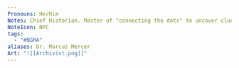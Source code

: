 ```yaml
---
Pronouns: He/Him
Notes: Chief Historian. Master of "connecting the dots" to uncover clues to the whereabouts of certain things.
NoteIcon: NPC
tags:
  - "#NGMA"
aliases: Dr. Marcus Mercer
Art: "![[Archivist.png]]"
---
```

